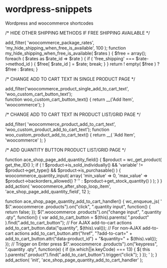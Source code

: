 # wordpress-snippets
Wordpress and woocommerce shortcodes

/* HIDE OTHER SHIPPING METHODS IF FREE SHIPPING AVAILABLE */

add_filter( 'woocommerce_package_rates', 'my_hide_shipping_when_free_is_available', 100 );
function my_hide_shipping_when_free_is_available( $rates ) {
	$free = array();
	foreach ( $rates as $rate_id => $rate ) {
		if ( 'free_shipping' === $rate->method_id ) {
			$free[ $rate_id ] = $rate;
			break;
		}
	}
	return ! empty( $free ) ? $free : $rates;
}

/* CHANGE ADD TO CART TEXT IN SINGLE PRODUCT PAGE */

add_filter('woocommerce_product_single_add_to_cart_text', 'woo_custom_cart_button_text');  
function woo_custom_cart_button_text() {
    return __('Add Item', 'woocommerce');
}

/* CHANGE ADD TO CART TEXT IN PRODUCT LIST/GRID PAGE */

add_filter( 'woocommerce_product_add_to_cart_text', 'woo_custom_product_add_to_cart_text');
function woo_custom_product_add_to_cart_text() {
	return __( 'Add Item', 'woocommerce' );
}

/* ADD QUANTITY BUTTON PRODUCT LIST/GRID PAGE */

function ace_shop_page_add_quantity_field() {
	$product = wc_get_product( get_the_ID() );
	if ( ! $product->is_sold_individually() && 'variable' != $product->get_type() && $product->is_purchasable() ) {
		woocommerce_quantity_input( array( 'min_value' => 0, 'max_value' => $product->backorders_allowed() ? '' : $product->get_stock_quantity() ) );
	}
}
add_action( 'woocommerce_after_shop_loop_item', 'ace_shop_page_add_quantity_field', 12 );

function ace_shop_page_quantity_add_to_cart_handler() {
	wc_enqueue_js( '
		$(".woocommerce .products").on("click", ".quantity input", function() {
			return false;
		});
		$(".woocommerce .products").on("change input", ".quantity .qty", function() {
			var add_to_cart_button = $(this).parents( ".product" ).find(".add_to_cart_button");
			// For AJAX add-to-cart actions
			add_to_cart_button.data("quantity", $(this).val());
			// For non-AJAX add-to-cart actions
			add_to_cart_button.attr("href", "?add-to-cart=" + add_to_cart_button.attr("data-product_id") + "&quantity=" + $(this).val());
		});
		// Trigger on Enter press
		$(".woocommerce .products").on("keypress", ".quantity .qty", function(e) {
			if ((e.which||e.keyCode) === 13) {
				$( this ).parents(".product").find(".add_to_cart_button").trigger("click");
			}
		});
	' );
}
add_action( 'init', 'ace_shop_page_quantity_add_to_cart_handler' );
